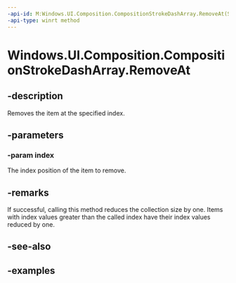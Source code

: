 ```yaml
---
-api-id: M:Windows.UI.Composition.CompositionStrokeDashArray.RemoveAt(System.UInt32)
-api-type: winrt method
---
```


<!-- Method syntax.
public void CompositionStrokeDashArray.RemoveAt(UInt32 index)
-->

# Windows.UI.Composition.CompositionStrokeDashArray.RemoveAt

## -description

Removes the item at the specified index.



## -parameters
### -param index

The index position of the item to remove.

## -remarks

If successful, calling this method reduces the collection size by one. Items with index values greater than the called index have their index values reduced by one.

## -see-also

## -examples

